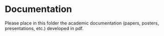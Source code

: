 # Documentation

Please place in this folder the academic documentation (papers, posters, presentations, etc.) developed in pdf.


